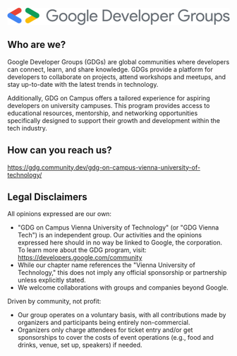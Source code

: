 <p align="center">
  <img src="./assets/header.png">
</p>

## Who are we?

Google Developer Groups (GDGs) are global communities where developers can connect, learn, and share knowledge. GDGs provide a platform for developers to collaborate on projects, attend workshops and meetups, and stay up-to-date with the latest trends in technology.  
  
Additionally, GDG on Campus offers a tailored experience for aspiring developers on university campuses. This program provides access to educational resources, mentorship, and networking opportunities specifically designed to support their growth and development within the tech industry.

## How can you reach us?

https://gdg.community.dev/gdg-on-campus-vienna-university-of-technology/

## Legal Disclaimers

All opinions expressed are our own:

- "GDG on Campus Vienna University of Technology" (or "GDG Vienna Tech") is an independent group. Our activities and the opinions expressed here should in no way be linked to Google, the corporation. To learn more about the GDG program, visit: https://developers.google.com/community
- While our chapter name references the "Vienna University of Technology," this does not imply any official sponsorship or partnership unless explicitly stated.
- We welcome collaborations with groups and companies beyond Google.

Driven by community, not profit:

- Our group operates on a voluntary basis, with all contributions made by organizers and participants being entirely non-commercial.
- Organizers only charge attendees for ticket entry and/or get sponsorships to cover the costs of event operations (e.g., food and drinks, venue, set up, speakers) if needed.
